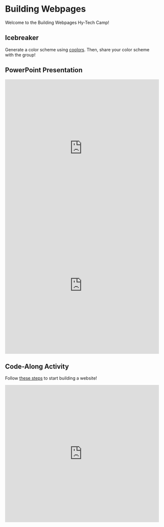 # Building Webpages
Welcome to the Building Webpages Hy-Tech Camp!

## Icebreaker
Generate a color scheme using [coolors](https://coolors.co). Then, share your color scheme with the group!

## PowerPoint Presentation
<iframe src='https://view.officeapps.live.com/op/embed.aspx?src=https://hytechcamps.github.io/building-webpages/HelloHtml.pptx' width='100%' height='450px' frameborder='0'></iframe>

<iframe width="100%" height="450px" src="https://www.youtube.com/embed/nH4FsGZ4xcs" title="YouTube video player" frameborder="0" allow="accelerometer; autoplay; clipboard-write; encrypted-media; gyroscope; picture-in-picture" allowfullscreen></iframe>

## Code-Along Activity
Follow [these steps](CodeAlong.md) to start building a website!

<iframe width="100%" height="450px" src="https://www.youtube.com/embed/4drNo8aTPsQ" title="YouTube video player" frameborder="0" allow="accelerometer; autoplay; clipboard-write; encrypted-media; gyroscope; picture-in-picture" allowfullscreen></iframe>